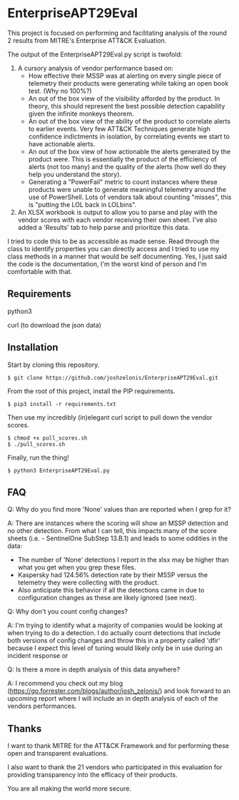 # EnterpriseAPT29Eval
This project is focused on performing and facilitating analysis of the round 2 results from MITRE's Enterprise ATT&CK Evaluation.

The output of the EnterpriseAPT29Eval.py script is twofold:
1) A cursory analysis of vendor performance based on:
    - How effective their MSSP was at alerting on every single piece of telemetry their products were generating while taking an open book test. (Why no 100%?)
    - An out of the box view of the visibility afforded by the product. In theory, this should represent the best possible detection capability given the infinite monkeys theorem.
    - An out of the box view of the ability of the product to correlate alerts to earlier events. Very few ATT&CK Techniques generate high confidence indictments in isolation, by correlating events we start to have actionable alerts.
    - An out of the box view of how actionable the alerts generated by the product were. This is essentially the product of the efficiency of alerts (not too many) and the quality of the alerts (how well do they help you understand the story).
    - Generating a "PowerFail" metric to count instances where these products were unable to generate meaningful telemetry around the use of PowerShell. Lots of vendors talk about counting "misses", this is "putting the LOL back in LOLbins".
2) An XLSX workbook is output to allow you to parse and play with the vendor scores with each vendor receiving their own sheet. I've also added a 'Results' tab to help parse and prioritize this data.

I tried to code this to be as accessible as made sense. Read through the class to identify properties you can directly access and I tried to use my class methods in a manner that would be self documenting. Yes, I just said the code is the documentation, I'm the worst kind of person and I'm comfortable with that.

## Requirements
python3

curl (to download the json data)

## Installation
Start by cloning this repository.
```
$ git clone https://github.com/joshzelonis/EnterpriseAPT29Eval.git
```
From the root of this project, install the PIP requirements.
```
$ pip3 install -r requirements.txt
```
Then use my incredibly (in)elegant curl script to pull down the vendor scores.
```
$ chmod +x pull_scores.sh
$ ./pull_scores.sh
```
Finally, run the thing!
```
$ python3 EnterpriseAPT29Eval.py 
```
## FAQ
Q: Why do you find more 'None' values than are reported when I grep for it?

A: There are instances where the scoring will show an MSSP detection and no other detection. From what I can tell, this impacts many of the score sheets (i.e. - SentinelOne SubStep 13.B.1) and leads to some oddities in the data:
 - The number of 'None' detections I report in the xlsx may be higher than what you get when you grep these files.
 - Kaspersky had 124.56% detection rate by their MSSP versus the telemetry they were collecting with the product.
 - Also anticipate this behavior if all the detections came in due to configuration changes as these are likely ignored (see next).


Q: Why don't you count config changes?

A: I'm trying to identify what a majority of companies would be looking at when trying to do a detection. I do actually count detections that include both versions of config changes and throw this in a property called 'dfir' because I expect this level of tuning would likely only be in use during an incident response or 

Q: Is there a more in depth analysis of this data anywhere?

A: I recommend you check out my blog (https://go.forrester.com/blogs/author/josh_zelonis/) and look forward to an upcoming report where I will include an in depth analysis of each of the vendors performances.

## Thanks
I want to thank MITRE for the ATT&CK Framework and for performing these open and transparent evaluations.

I also want to thank the 21 vendors who participated in this evaluation for providing transparency into the efficacy of their products. 

You are all making the world more secure.
